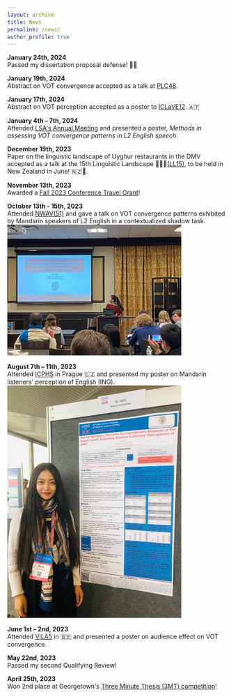 ```yaml
---
layout: archive
title: News
permalink: /news/
author_profile: true
---
```


**January 24th, 2024**<br>
Passed my dissertation proposal defense! 🙏🏁

**January 19th, 2024**<br>
Abstract on VOT convergence accepted as a talk at [PLC48](https://www.ling.upenn.edu/Events/PLC/plc48/).

**January 17th, 2024**<br>
Abstract on VOT perception accepted as a poster to [ICLaVE12](https://iclave12.dioe.at/). 🇦🇹 

**January 4th – 7th, 2024**<br>
Attended [LSA's Annual Meeting](https://virtual.oxfordabstracts.com/#/event/public/4438/information?page=1813) and presented a poster, *Methods in assessing VOT convergence patterns in L2 English speech*.

**December 19th, 2023**<br>
Paper on the linguistic landscape of Uyghur restaurants in the DMV accepted as a talk at the 15th Linguistic Landscape 🍖🍜🥟[(LL15)](https://linguisticlandscape15.weebly.com/), to be held in New Zealand in June! 🇳🇿🦤.

**November 13th, 2023**<br>
Awarded a [Fall 2023 Conference Travel Grant](https://grad.georgetown.edu/fellowships-and-awards/funding_grad_student/conference-travel-grants/)! <br>

**October 13th - 15th, 2023**<br>
Attended [NWAV(51)](https://nwav51.org/) and gave a talk on VOT convergence patterns exhibited by Mandarin speakers of L2 English in a contextualized shadow task.<br>
<img src="/files/nwav.jpeg" width="400" />


**August 7th – 11th, 2023**<br>
Attended [ICPHS](https://www.icphs2023.org/) in Prague 🇨🇿 and presented my poster on Mandarin listeners' perception of English (ING).<br>
<img src="/files/icphs.jpeg" width="400" />

**June 1st – 2nd, 2023**<br>
Attended [ViLA5](https://www.vila5.be/) in 🇧🇪 and presented a poster on audience effect on VOT convergence.

**May 22nd, 2023**<br>
Passed my second Qualifying Review!

**April 25th, 2023**<br>
Won 2nd place at Georgetown's [Three Minute Thesis (3MT) competition](https://library.georgetown.edu/digital-scholarship/three-minute-thesis-competition)! 


